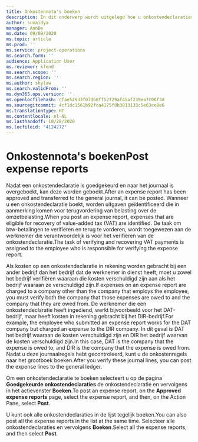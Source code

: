 ```yaml
---
title: Onkostennota's boeken
description: In dit onderwerp wordt uitgelegd hoe u onkostendeclaraties boekt.
author: suvaidya
manager: AnnBe
ms.date: 09/09/2020
ms.topic: article
ms.prod: ''
ms.service: project-operations
ms.search.form: ''
audience: Application User
ms.reviewer: kfend
ms.search.scope: ''
ms.search.region: ''
ms.author: shylaw
ms.search.validFrom: ''
ms.dyn365.ops.version: ''
ms.openlocfilehash: cfae54933f07d60ff52f29af45af239ea7c06f3d
ms.sourcegitcommit: 4cf1dc1561b92fca4175f0b3813133c5e63ce8e6
ms.translationtype: HT
ms.contentlocale: nl-NL
ms.lasthandoff: 10/28/2020
ms.locfileid: "4124272"
---
```

# <a name="post-expense-reports"></a><span data-ttu-id="0f4f6-103">Onkostennota's boeken</span><span class="sxs-lookup"><span data-stu-id="0f4f6-103">Post expense reports</span></span>

<span data-ttu-id="0f4f6-104">Nadat een onkostendeclaratie is goedgekeurd en naar het journaal is overgeboekt, kan deze worden geboekt.</span><span class="sxs-lookup"><span data-stu-id="0f4f6-104">After an expense report has been approved and transferred to the general journal, it can be posted.</span></span> <span data-ttu-id="0f4f6-105">Wanneer u een onkostendeclaratie boekt, worden uitgaven geïdentificeerd die in aanmerking komen voor terugvordering van belasting over de omzetbelasting.</span><span class="sxs-lookup"><span data-stu-id="0f4f6-105">When you post an expense report, expenses that are eligible for recovery of value-added tax (VAT) are identified.</span></span> <span data-ttu-id="0f4f6-106">De taak om btw-betalingen te verifiëren en terug te vorderen, wordt toegewezen aan de werknemer die verantwoordelijk is voor het verifiëren van de onkostendeclaratie.</span><span class="sxs-lookup"><span data-stu-id="0f4f6-106">The task of verifying and recovering VAT payments is assigned to the employee who is responsible for verifying the expense report.</span></span>

<span data-ttu-id="0f4f6-107">Als kosten op een onkostendeclaratie in rekening worden gebracht bij een ander bedrijf dan het bedrijf dat de werknemer in dienst heeft, moet u zowel het bedrijf verifiëren waaraan die kosten verschuldigd zijn aan als het bedrijf waaraan ze verschuldigd zijn.</span><span class="sxs-lookup"><span data-stu-id="0f4f6-107">If expenses on an expense report are charged to a company other than the company that employs the employee, you must verify both the company that those expenses are owed to and the company that they are owed from.</span></span> <span data-ttu-id="0f4f6-108">De werknemer die een onkostendeclaratie heeft ingediend, werkt bijvoorbeeld voor het DAT-bedrijf, maar heeft kosten in rekening gebracht bij het DIR-bedrijf.</span><span class="sxs-lookup"><span data-stu-id="0f4f6-108">For example, the employee who submitted an expense report works for the DAT company but charged an expense to the DIR company.</span></span> <span data-ttu-id="0f4f6-109">In dit geval is DAT het bedrijf waaraan de kosten verschuldigd zijn en DIR het bedrijf waarvan de kosten verschuldigd zijn.</span><span class="sxs-lookup"><span data-stu-id="0f4f6-109">In this case, DAT is the company that the expense is owed to, and DIR is the company that the expense is owed from.</span></span> <span data-ttu-id="0f4f6-110">Nadat u deze journaalregels hebt gecontroleerd, kunt u de onkostenregels naar het grootboek boeken.</span><span class="sxs-lookup"><span data-stu-id="0f4f6-110">After you verify these journal lines, you can post the expense lines to the general ledger.</span></span>

<span data-ttu-id="0f4f6-111">Om een onkostendeclaratie te boeken selecteert u op de pagina **Goedgekeurde onkostendeclaraties** de onkostendeclaratie en vervolgens in het actievenster **Boeken**.</span><span class="sxs-lookup"><span data-stu-id="0f4f6-111">To post an expense report, on the **Approved expense reports** page, select the expense report, and then, on the Action Pane, select **Post**.</span></span>

<span data-ttu-id="0f4f6-112">U kunt ook alle onkostendeclaraties in de lijst tegelijk boeken.</span><span class="sxs-lookup"><span data-stu-id="0f4f6-112">You can also post all the expense reports in the list at the same time.</span></span> <span data-ttu-id="0f4f6-113">Selecteer alle onkostendeclaraties en vervolgens **Boeken**.</span><span class="sxs-lookup"><span data-stu-id="0f4f6-113">Select all the expense reports, and then select **Post**.</span></span>
